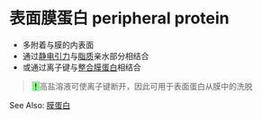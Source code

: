 # 表面膜蛋白 peripheral protein

- 多附着与膜的内表面
- 通过[静电引力](静电引力.md)与[脂质](脂质.md)亲水部分相结合
- 或通过离子键与[整合膜蛋白](整合膜蛋白.md)相结合

> <mark style="background-color:lightgreen;">！</mark>高盐溶液可使离子键断开，因此可用于表面蛋白从膜中的洗脱

See Also: [膜蛋白](蛋白质.md#膜蛋白)
